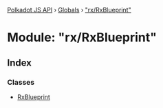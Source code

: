 [Polkadot JS API](../README.md) › [Globals](../globals.md) › ["rx/RxBlueprint"](_rx_rxblueprint_.md)

# Module: "rx/RxBlueprint"

## Index

### Classes

* [RxBlueprint](../classes/_rx_rxblueprint_.rxblueprint.md)

